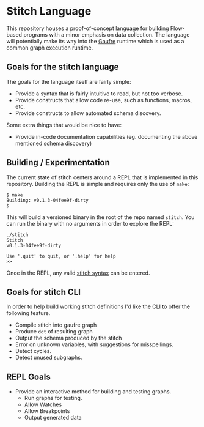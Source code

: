 # Stitch Language
This repository houses a proof-of-concept language for building Flow-based
programs with a minor emphasis on data collection.
The language will potentially make its way into the [Gaufre](https://github.com/nirosys/gaufre)
runtime which is used as a common graph execution runtime.

## Goals for the stitch language
The goals for the language itself are fairly simple:

  * Provide a syntax that is fairly intuitive to read, but not too verbose.
  * Provide constructs that allow code re-use, such as functions, macros, etc.
  * Provide constructs to allow automated schema discovery.

Some extra things that would be nice to have:

  * Provide in-code documentation capabilities (eg. documenting the above mentioned schema discovery)

## Building / Experimentation
The current state of stitch centers around a REPL that is implemented in this repository.
Building the REPL is simple and requires only the use of `make`:

```
$ make
Building: v0.1.3-04fee9f-dirty
$
```

This will build a versioned binary in the root of the repo named `stitch`.
You can run the binary with no arguments in order to explore the REPL:

```
./stitch
Stitch
v0.1.3-04fee9f-dirty

Use '.quit' to quit, or '.help' for help
>>
```

Once in the REPL, any valid [stitch syntax](docs/language-notes.md) can be entered.

## Goals for stitch CLI
In order to help build working stitch definitions
I'd like the CLI to offer the following feature.

* Compile stitch into gaufre graph
* Produce `dot` of resulting graph
* Output the schema produced by the stitch
* Error on unknown variables, with suggestions for misspellings.
* Detect cycles.
* Detect unused subgraphs.


## REPL Goals

* Provide an interactive method for building and testing graphs.
  * Run graphs for testing.
  * Allow Watches
  * Allow Breakpoints
  * Output generated data
